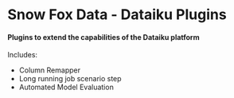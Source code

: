 # Snow Fox Data - Dataiku Plugins
#### Plugins to extend the capabilities of the Dataiku platform

Includes:
* Column Remapper
* Long running job scenario step
* Automated Model Evaluation